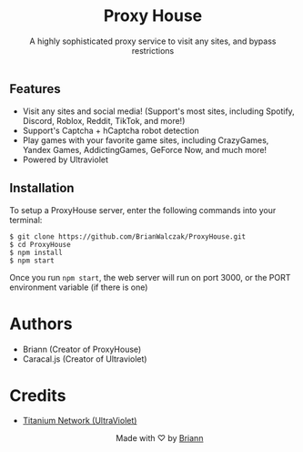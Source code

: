 <h1 align="center">Proxy House</h1>

<p align="center">A highly sophisticated proxy service to visit any sites, and bypass restrictions<br><br></p>

## Features
- Visit any sites and social media! (Support's most sites, including Spotify, Discord, Roblox, Reddit, TikTok, and more!)
- Support's Captcha + hCaptcha robot detection
- Play games with your favorite game sites, including CrazyGames, Yandex Games, AddictingGames, GeForce Now, and much more!
- Powered by Ultraviolet

## Installation
To setup a ProxyHouse server, enter the following commands into your terminal:

```
$ git clone https://github.com/BrianWalczak/ProxyHouse.git
$ cd ProxyHouse
$ npm install
$ npm start
```
Once you run ``npm start``, the web server will run on port 3000, or the PORT environment variable (if there is one)

# Authors

- Briann (Creator of ProxyHouse)
- Caracal.js (Creator of Ultraviolet)

# Credits
- [Titanium Network (UltraViolet)](https://github.com/titaniumnetwork-dev)
  

  <p align="center">Made with ♡ by <a href="https://www.brianwalczak.com">Briann</a></p>
